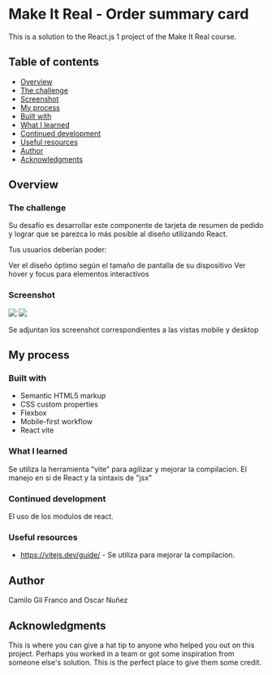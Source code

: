 # Make It Real - Order summary card

This is a solution to the React.js 1 project of the Make It Real course.

## Table of contents

  - [Overview](#overview)
  - [The challenge](#the-challenge)
  - [Screenshot](#screenshot)
  - [My process](#my-process)
  - [Built with](#built-with)
  - [What I learned](#what-i-learned)
  - [Continued development](#continued-development)
  - [Useful resources](#useful-resources)
  - [Author](#author)
  - [Acknowledgments](#acknowledgments)


## Overview

### The challenge

Su desafío es desarrollar este componente de tarjeta de resumen de pedido y lograr que se parezca lo más posible al diseño utilizando React.

Tus usuarios deberían poder:

Ver el diseño óptimo según el tamaño de pantalla de su dispositivo
Ver hover y focus para elementos interactivos

### Screenshot

![](./Order%20summary%20card/src/assets/view-desktop.jpg)
![](./Order%20summary%20card/src/assets/view-mobile.jpg)

Se adjuntan los screenshot correspondientes a las vistas mobile y desktop

## My process

### Built with

- Semantic HTML5 markup
- CSS custom properties
- Flexbox
- Mobile-first workflow
- React vite

### What I learned

Se utiliza la herramienta "vite" para agilizar y mejorar la compilacion.
El manejo en si de React y la sintaxis de "jsx"

### Continued development

El uso de los modulos de react.

### Useful resources

- https://vitejs.dev/guide/ - Se utiliza para mejorar la compilacion.


## Author

Camilo Gil Franco and Oscar Nuñez


## Acknowledgments

This is where you can give a hat tip to anyone who helped you out on this project. Perhaps you worked in a team or got some inspiration from someone else's solution. This is the perfect place to give them some credit.

